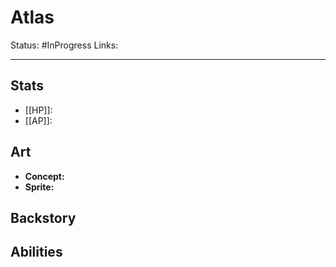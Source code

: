 # Atlas
Status: #InProgress
Links:
___
## Stats
- [[HP]]: 
- [[AP]]:

## Art
- **Concept:**
- **Sprite:**

## Backstory


## Abilities
